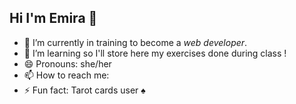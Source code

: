 ## Hi I'm Emira 👋

- 🔭 I’m currently in training to become a *web developer*.
- 🌱 I’m learning so I'll store here my exercises done during class ! 
- 😄 Pronouns: she/her
- 📫 How to reach me: 
- ⚡ Fun fact: Tarot cards user :spades:
